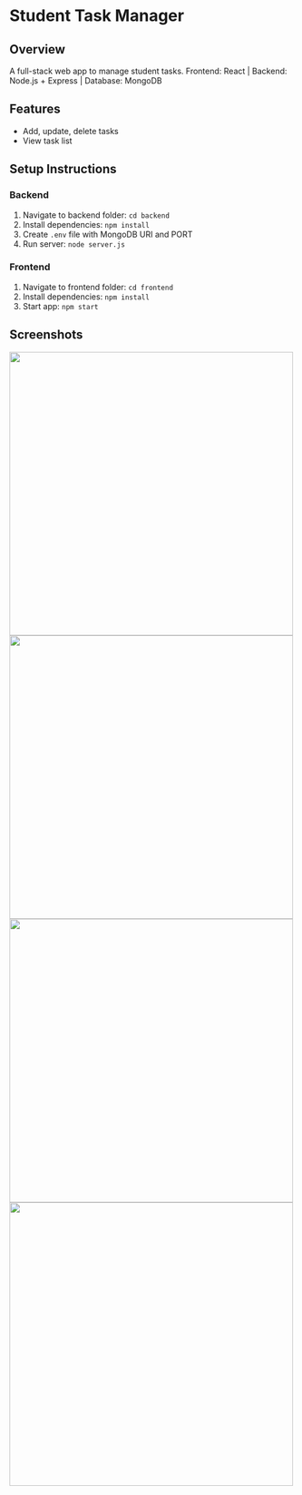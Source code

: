 # Student Task Manager

## Overview
A full-stack web app to manage student tasks.
Frontend: React | Backend: Node.js + Express | Database: MongoDB

## Features
- Add, update, delete tasks
- View task list

## Setup Instructions

### Backend
1. Navigate to backend folder: `cd backend`
2. Install dependencies: `npm install`
3. Create `.env` file with MongoDB URI and PORT
4. Run server: `node server.js`

### Frontend
1. Navigate to frontend folder: `cd frontend`
2. Install dependencies: `npm install`
3. Start app: `npm start`

## Screenshots
[<img src="screenshots/frontend%201.png" width="500">](screenshots/frontend%201.png)
[<img src="screenshots/frontend%202.png" width="500">](screenshots/frontend%202.png)
[<img src="screenshots/mongodb%201.png" width="500">](screenshots/mongodb%201.png)
[<img src="screenshots/mongodb%202.png" width="500">](screenshots/mongodb%202.png)





